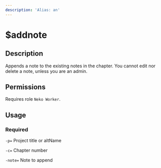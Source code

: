 ```yaml
---
description: 'Alias: an'
---
```


# $addnote

## Description

Appends a note to the existing notes in the chapter. You cannot edit nor delete a note, unless you are an admin.

## Permissions

Requires role `Neko Worker`.

## Usage

### Required

`-p=` Project title or altName

`-c=` Chapter number

`-note=` Note to append

